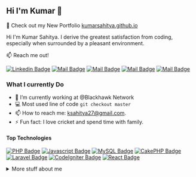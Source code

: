 ## Hi I'm Kumar 👋

🚀 Check out my New Portfolio [kumarsahitya.github.io](https://kumarsahitya.github.io/)

Hi I'm Kumar Sahitya. I derive the greatest satisfaction from coding, especially when surrounded by a pleasant environment.

📫 Reach me out!

[![Linkedin Badge](https://img.shields.io/badge/-Kumar_Sahitya-0e76a8?style=flat&labelColor=0e76a8&logo=linkedin&logoColor=white)](https://www.linkedin.com/in/kumar-sahitya)
[![Mail Badge](https://img.shields.io/badge/-@__sahitya__sk__2728-e84393?style=flat&labelColor=e84393&logo=instagram&logoColor=white)](https://instagram.com/_sahitya_sk_2728)
[![Mail Badge](https://img.shields.io/badge/-Kumar_Sahitya-c0392b?style=flat&labelColor=c0392b&logo=gmail&logoColor=white)](mailto:ksahitya27@gmail.com)
[![Mail Badge](https://img.shields.io/badge/-Kumar_Sahitya-2b3137?style=flat&labelColor=2b3137&logo=github&logoColor=white)](mailto:ksahitya27@gmail.com)
[![Mail Badge](https://img.shields.io/badge/-CoderOne-FF5722?style=flat&labelColor=FF5722&logo=blogger&logoColor=white)](https://sahityakumarsk.blogspot.com/)

### What I currently Do

- 🔭 I’m currently working at @Blackhawk Network
- 💻 Most used line of code `git checkout master`
- 📫 How to reach me: ksahitya27@gmail.com.
- ⚡ Fun fact: I love cricket and spend time with family.

#### Top Technologies

[![PHP Badge](https://img.shields.io/badge/-PHP-AEB2D5?style=for-the-badge&labelColor=black&logo=php&logoColor=AEB2D5)](#)
[![Javascript Badge](https://img.shields.io/badge/-Javascript-F0DB4F?style=for-the-badge&labelColor=black&logo=javascript&logoColor=F0DB4F)](#)
[![MySQL Badge](https://img.shields.io/badge/-MySQL-00758f?style=for-the-badge&labelColor=black&logo=mysql&logoColor=00758f)](#)
[![CakePHP Badge](https://img.shields.io/badge/-CakePHP-D34544?style=for-the-badge&labelColor=black&logo=cakephp&logoColor=D34544)](#)
[![Laravel Badge](https://img.shields.io/badge/-Laravel-F05340?style=for-the-badge&labelColor=black&logo=Laravel&logoColor=F05340)](#)
[![CodeIgniter Badge](https://img.shields.io/badge/-CodeIgniter-EE4323?style=for-the-badge&labelColor=black&logo=CodeIgniter&logoColor=EE4323)](#)
[![React Badge](https://img.shields.io/badge/-React-61DBFB?style=for-the-badge&labelColor=black&logo=react&logoColor=61DBFB)](#)

<details>
<summary>
  More stuff about me
</summary>

<br >

Innovative Software Engineer with expertise in full-stack development. Dedicated to crafting efficient and scalable solutions.

In addition to my professional pursuits, I have a keen interest in watching movies, exploring web series, and following cricket matches.


#### Github Stats

![Ipenywis's github stats](https://github-readme-stats.vercel.app/api?username=kumarsahitya&count_private=true&theme=radical)


</details>
